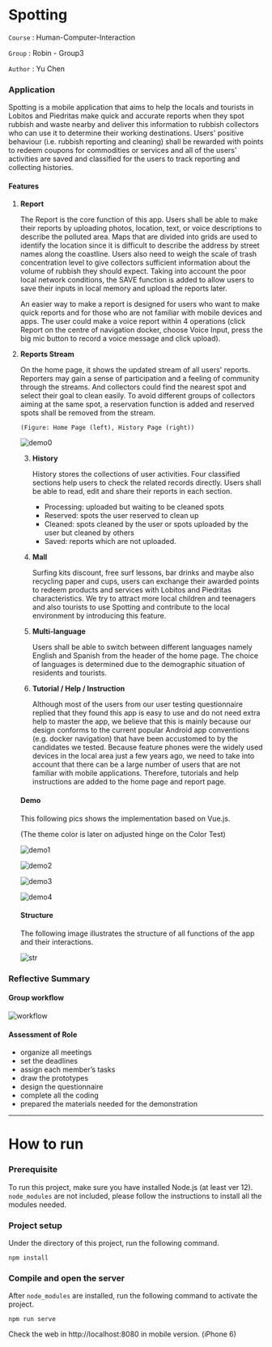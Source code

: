 # Spotting

`Course` : Human-Computer-Interaction

`Group` : Robin - Group3

`Author` : Yu Chen



### Application

Spotting is a mobile application that aims to help the locals and tourists in Lobitos and Piedritas make quick and accurate reports when they spot rubbish and waste nearby and deliver this information to rubbish collectors who can use it to determine their working destinations. Users' positive behaviour (i.e. rubbish reporting and cleaning) shall be rewarded with points to redeem coupons for commodities or services and all of the users' activities are saved and classified for the users to track reporting and collecting histories.



#### Features

1. **Report**

   The Report is the core function of this app. Users shall be able to make their reports by uploading photos, location, text, or voice descriptions to describe the polluted area. Maps that are divided into grids are used to identify the location since it is difficult to describe the address by street names along the coastline. Users also need to weigh the scale of trash concentration level to give collectors sufficient information about the volume of rubbish they should expect. Taking into account the poor local network conditions, the SAVE function is added to allow users to save their inputs in local memory and upload the reports later.

   An easier way to make a report is designed for users who want to make quick reports and for those who are not familiar with mobile devices and apps. The user could make a voice report within 4 operations (click Report on the centre of navigation docker, choose Voice Input, press the big mic button to record a voice message and click upload).

2. **Reports Stream**

   On the home page, it shows the updated stream of all users' reports. Reporters may gain a sense of participation and a feeling of community through the streams. And collectors could find the nearest spot and select their goal to clean easily. To avoid different groups of collectors aiming at the same spot, a reservation function is added and reserved spots shall be removed from the stream.

   `(Figure: Home Page (left), History Page (right))`

   ![demo0](https://github.com/Yunabell-VU/Spotting-Vue-Project/blob/main/demo/main_history.png)

   3. **History**

      History stores the collections of user activities. Four classified sections help users to check the related records directly. Users shall be able to read, edit and share their reports in each section. 

      - Processing: uploaded but waiting to be cleaned spots 
      - Reserved: spots the user reserved to clean up 
      - Cleaned: spots cleaned by the user or spots uploaded by the user but cleaned by others 
      - Saved: reports which are not uploaded.

   4. **Mall**

      Surfing kits discount, free surf lessons, bar drinks and maybe also recycling paper and cups, users can exchange their awarded points to redeem products and services with Lobitos and Piedritas characteristics. We try to attract more local children and teenagers and also tourists to use Spotting and contribute to the local environment by introducing this feature.

   5. **Multi-language**

      Users shall be able to switch between different languages namely English and Spanish from the header of the home page. The choice of languages is determined due to the demographic situation of residents and tourists.

   6. **Tutorial / Help / Instruction**

      Although most of the users from our user testing questionnaire replied that they found this app is easy to use and do not need extra help to master the app, we believe that this is mainly because our design conforms to the current popular Android app conventions (e.g. docker navigation) that have been accustomed to by the candidates we tested. Because feature phones were the widely used devices in the local area just a few years ago, we need to take into account that there can be a large number of users that are not familiar with mobile applications. Therefore, tutorials and help instructions are added to the home page and report page.

   

   #### Demo

   This following pics shows the implementation based on Vue.js.

   (The theme color is later on adjusted hinge on the Color Test)

   ![demo1](https://github.com/Yunabell-VU/Spotting-Vue-Project/blob/main/demo/demo1.png)

   

   ![demo2](https://github.com/Yunabell-VU/Spotting-Vue-Project/blob/main/demo/demo2.png)

   

   ![demo3](https://github.com/Yunabell-VU/Spotting-Vue-Project/blob/main/demo/demo3.png)

   

   ![demo4](https://github.com/Yunabell-VU/Spotting-Vue-Project/blob/main/demo/demo4.png)

   #### Structure

   The following image illustrates the structure of all functions of the app and their interactions.

   ![str](https://github.com/Yunabell-VU/Spotting-Vue-Project/blob/main/demo/structure.png)

   

### Reflective Summary

#### Group workflow

![workflow](https://github.com/Yunabell-VU/Spotting-Vue-Project/blob/main/demo/workflow.png)

#### Assessment of Role

- organize all meetings 
-  set the deadlines 
-  assign each member’s tasks 
-  draw the prototypes 
-  design the questionnaire 
-  complete all the coding
-  prepared the materials needed for the demonstration


****

# How to run

### Prerequisite
To run this project, make sure you have installed Node.js (at least ver 12).
`node_modules` are not included, please follow the instructions to install all the modules needed.

### Project setup
Under the directory of this project, run the following command.

```shell
npm install
```

### Compile and open the server
After `node_modules` are installed, run the following command to activate the project.

```shell
npm run serve
```
Check the web in http://localhost:8080 in mobile version. (iPhone 6)

